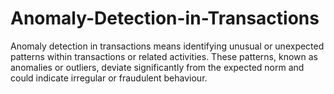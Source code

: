 # Anomaly-Detection-in-Transactions
Anomaly detection in transactions means identifying unusual or unexpected patterns within transactions or related activities. These patterns, known as anomalies or outliers, deviate significantly from the expected norm and could indicate irregular or fraudulent behaviour.
